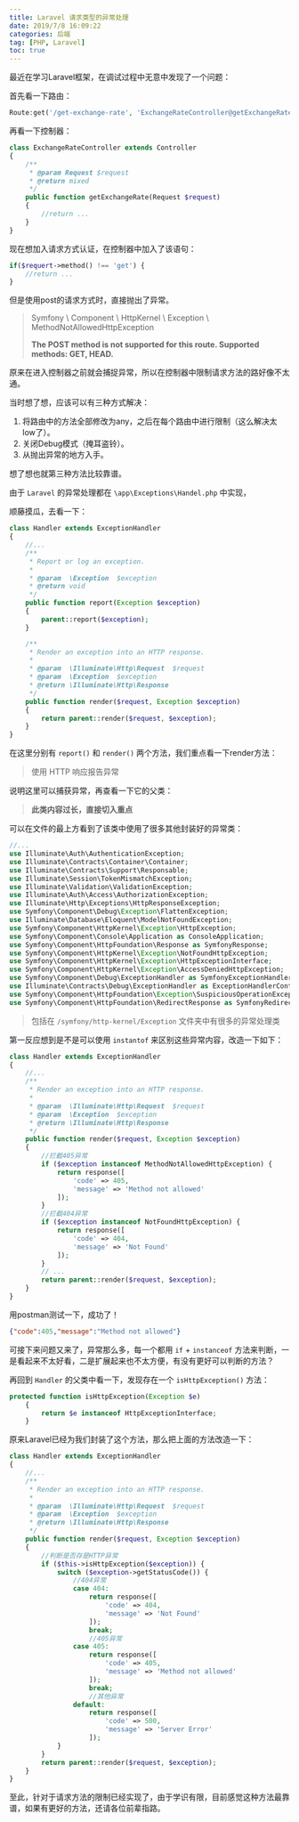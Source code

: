 ```yaml
---
title: Laravel 请求类型的异常处理
date: 2019/7/8 16:09:22
categories: 后端
tag: [PHP, Laravel]
toc: true
---
```


最近在学习Laravel框架，在调试过程中无意中发现了一个问题：

首先看一下路由：
```PHP
Route:get('/get-exchange-rate', 'ExchangeRateController@getExchangeRate');
```

再看一下控制器：
```PHP
class ExchangeRateController extends Controller
{
    /**
     * @param Request $request
     * @return mixed
     */
    public function getExchangeRate(Request $request)
    {
        //return ...
    }
}
```

现在想加入请求方式认证，在控制器中加入了该语句：
```PHP
if($requert->method() !== 'get') {
    //return ...
}
```

但是使用post的请求方式时，直接抛出了异常。
> Symfony \ Component \ HttpKernel \ Exception \ MethodNotAllowedHttpException
>
> **The POST method is not supported for this route. Supported methods: GET, HEAD.**

原来在进入控制器之前就会捕捉异常，所以在控制器中限制请求方法的路好像不太通。

当时想了想，应该可以有三种方式解决：
1. 将路由中的方法全部修改为any，之后在每个路由中进行限制（这么解决太low了）。
2. 关闭Debug模式（掩耳盗铃）。
3. 从抛出异常的地方入手。

想了想也就第三种方法比较靠谱。

由于 `Laravel` 的异常处理都在 `\app\Exceptions\Handel.php` 中实现，

顺藤摸瓜，去看一下：

```PHP
class Handler extends ExceptionHandler
{
    //...
    /**
     * Report or log an exception.
     *
     * @param  \Exception  $exception
     * @return void
     */
    public function report(Exception $exception)
    {
        parent::report($exception);
    }

    /**
     * Render an exception into an HTTP response.
     *
     * @param  \Illuminate\Http\Request  $request
     * @param  \Exception  $exception
     * @return \Illuminate\Http\Response
     */
    public function render($request, Exception $exception)
    {
        return parent::render($request, $exception);
    }
}
```

在这里分别有 `report()` 和 `render()` 两个方法，我们重点看一下render方法：
> 使用 HTTP 响应报告异常

说明这里可以捕获异常，再查看一下它的父类：

> **此类内容过长，直接切入重点**

可以在文件的最上方看到了该类中使用了很多其他封装好的异常类：

```PHP
//...
use Illuminate\Auth\AuthenticationException;
use Illuminate\Contracts\Container\Container;
use Illuminate\Contracts\Support\Responsable;
use Illuminate\Session\TokenMismatchException;
use Illuminate\Validation\ValidationException;
use Illuminate\Auth\Access\AuthorizationException;
use Illuminate\Http\Exceptions\HttpResponseException;
use Symfony\Component\Debug\Exception\FlattenException;
use Illuminate\Database\Eloquent\ModelNotFoundException;
use Symfony\Component\HttpKernel\Exception\HttpException;
use Symfony\Component\Console\Application as ConsoleApplication;
use Symfony\Component\HttpFoundation\Response as SymfonyResponse;
use Symfony\Component\HttpKernel\Exception\NotFoundHttpException;
use Symfony\Component\HttpKernel\Exception\HttpExceptionInterface;
use Symfony\Component\HttpKernel\Exception\AccessDeniedHttpException;
use Symfony\Component\Debug\ExceptionHandler as SymfonyExceptionHandler;
use Illuminate\Contracts\Debug\ExceptionHandler as ExceptionHandlerContract;
use Symfony\Component\HttpFoundation\Exception\SuspiciousOperationException;
use Symfony\Component\HttpFoundation\RedirectResponse as SymfonyRedirectResponse;
```

> 包括在 `/symfony/http-kernel/Exception` 文件夹中有很多的异常处理类

第一反应想到是不是可以使用 `instantof` 来区别这些异常内容，改造一下如下：

```PHP
class Handler extends ExceptionHandler
{
    //...
    /**
     * Render an exception into an HTTP response.
     *
     * @param  \Illuminate\Http\Request  $request
     * @param  \Exception  $exception
     * @return \Illuminate\Http\Response
     */
    public function render($request, Exception $exception)
    {
        //拦截405异常
        if ($exception instanceof MethodNotAllowedHttpException) {
            return response([
                'code' => 405,
                'message' => 'Method not allowed'
            ]);
        }
        //拦截404异常
        if ($exception instanceof NotFoundHttpException) {
            return response([
                'code' => 404,
                'message' => 'Not Found'
            ]);
        }
        // ...
        return parent::render($request, $exception);
    }
}
```

用postman测试一下，成功了！

```JSON
{"code":405,"message":"Method not allowed"}
```

可接下来问题又来了，异常那么多，每一个都用 `if` + `instanceof` 方法来判断，一是看起来不太好看，二是扩展起来也不太方便，有没有更好可以判断的方法？

再回到 `Handler` 的父类中看一下，发现存在一个 `isHttpException()` 方法：

```PHP
protected function isHttpException(Exception $e)
    {
        return $e instanceof HttpExceptionInterface;
    }
```

原来Laravel已经为我们封装了这个方法，那么把上面的方法改造一下：

```PHP
class Handler extends ExceptionHandler
{
    //...
    /**
     * Render an exception into an HTTP response.
     *
     * @param  \Illuminate\Http\Request  $request
     * @param  \Exception  $exception
     * @return \Illuminate\Http\Response
     */
    public function render($request, Exception $exception)
    {
        //判断是否存是HTTP异常
        if ($this->isHttpException($exception)) {
            switch ($exception->getStatusCode()) {
                //404异常
                case 404:
                    return response([
                        'code' => 404,
                        'message' => 'Not Found'
                    ]);
                    break;
                    //405异常
                case 405:
                    return response([
                        'code' => 405,
                        'message' => 'Method not allowed'
                    ]);
                    break;
                    //其他异常
                default:
                    return response([
                        'code' => 500,
                        'message' => 'Server Error'
                    ]);
            }
        }
        return parent::render($request, $exception);
    }
}
```

至此，针对于请求方法的限制已经实现了，由于学识有限，目前感觉这种方法最靠谱，如果有更好的方法，还请各位前辈指路。